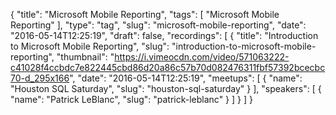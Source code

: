 {
  "title": "Microsoft Mobile Reporting",
  "tags": [
    "Microsoft Mobile Reporting"
  ],
  "type": "tag",
  "slug": "microsoft-mobile-reporting",
  "date": "2016-05-14T12:25:19",
  "draft": false,
  "recordings": [
    {
      "title": "Introduction to Microsoft Mobile Reporting",
      "slug": "introduction-to-microsoft-mobile-reporting",
      "thumbnail": "https://i.vimeocdn.com/video/571063222-c41028f4ccbdc7e822445cbd86d20a86c57b70d082476311fbf57392bcecbc70-d_295x166",
      "date": "2016-05-14T12:25:19",
      "meetups": [
        {
          "name": "Houston SQL Saturday",
          "slug": "houston-sql-saturday"
        }
      ],
      "speakers": [
        {
          "name": "Patrick LeBlanc",
          "slug": "patrick-leblanc"
        }
      ]
    }
  ]
}